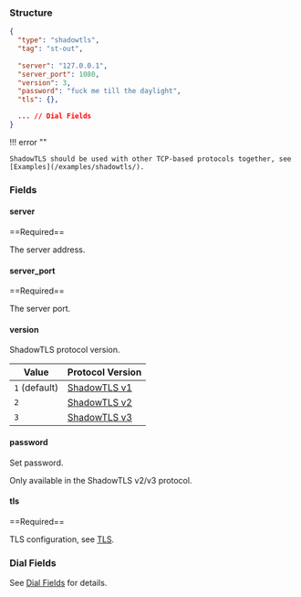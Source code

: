 ### Structure

```json
{
  "type": "shadowtls",
  "tag": "st-out",
  
  "server": "127.0.0.1",
  "server_port": 1080,
  "version": 3,
  "password": "fuck me till the daylight",
  "tls": {},

  ... // Dial Fields
}
```

!!! error ""

    ShadowTLS should be used with other TCP-based protocols together, see [Examples](/examples/shadowtls/).

### Fields

#### server

==Required==

The server address.

#### server_port

==Required==

The server port.

#### version

ShadowTLS protocol version.

| Value         | Protocol Version                                                                        |
|---------------|-----------------------------------------------------------------------------------------|
| `1` (default) | [ShadowTLS v1](https://github.com/ihciah/shadow-tls/blob/master/docs/protocol-en.md#v1) |
| `2`           | [ShadowTLS v2](https://github.com/ihciah/shadow-tls/blob/master/docs/protocol-en.md#v2) |
| `3`           | [ShadowTLS v3](https://github.com/ihciah/shadow-tls/blob/master/docs/protocol-v3-en.md) |

#### password

Set password.

Only available in the ShadowTLS v2/v3 protocol.

#### tls

==Required==

TLS configuration, see [TLS](/configuration/shared/tls/#outbound).

### Dial Fields

See [Dial Fields](/configuration/shared/dial) for details.
